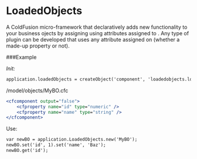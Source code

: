 LoadedObjects
=============

A ColdFusion micro-framework that declaratively adds new functionality to your business ojects by assigning using attributes assigned to <cfproperty>. Any type of plugin can be developed that uses any attribute assigned on <cfproperty> (whether a made-up property or not).

###Example

_Init:_
```ColdFusion
application.loadedObjects = createObject('component', 'loadedobjects.loadedobjects').init(ObjectPathPrefix = 'model.objects');
```

/model/objects/MyBO.cfc
```ColdFusion
<cfcomponent output="false">
	<cfproperty name="id" type="numeric" />
	<cfproperty name="name" type="string" />
</cfcomponent>
```

Use:
```ColdFusion
var newBO = application.LoadedObjects.new('MyBO');
newBO.set('id', 1).set('name', 'Baz');
newBO.get('id');
```
